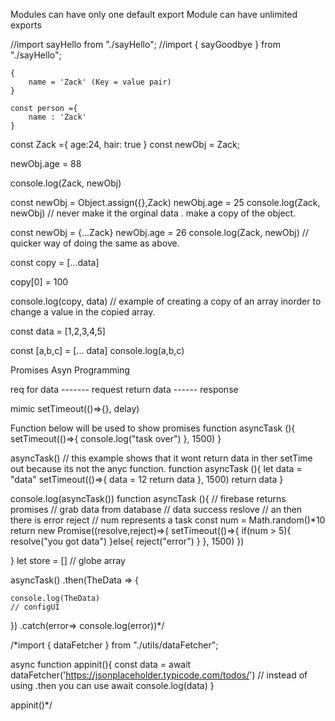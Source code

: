 Modules can have only one default export
    Module can have unlimited exports

 
//import sayHello from "./sayHello";
//import { sayGoodbye } from "./sayHello";


    {
        name = 'Zack' (Key = value pair)
    }

    const person ={
        name : 'Zack'
    }

const Zack ={
    age:24,
    hair: true
}
const newObj = Zack;

newObj.age = 88

console.log(Zack, newObj)

const newObj = Object.assign({},Zack)
newObj.age = 25
console.log(Zack, newObj) // never make it the orginal data . make  a copy of the object.

const newObj = {...Zack}
newObj.age = 26
console.log(Zack, newObj) // quicker way of doing the same as above. 

const copy = [...data]

copy[0] = 100

console.log(copy, data) // example of creating a copy of an array inorder to change a value in the copied array.

const data = [1,2,3,4,5]

const [a,b,c] = [... data]
console.log(a,b,c)

Promises 
Asyn Programming

req for data ------- request
return data ------ response

mimic setTimeout(()=>{}, delay) 


Function below will be used to show promises
function asyncTask (){
    setTimeout(()=>{
        console.log("task over")
    }, 1500)
}

asyncTask()
// this example shows that it wont return data in ther setTime out because its not the anyc function.
function asyncTask (){
    let data = "data"
    setTimeout(()=>{
        data = 12
        return data
    }, 1500)
    return data
}

console.log(asyncTask())
function asyncTask (){
// firebase returns promises
// grab data from database
// data success reslove
// an then there is error reject
// num represents a task 
const num = Math.random()*10
    return new Promise((resolve,reject)=>{
        setTimeout(()=>{
           if(num > 5){
                resolve("you got data")
           }else{
                reject("error")
           }
        }, 1500)
    })


}
let store = [] // globe array


asyncTask()
.then(TheData => {
  
    console.log(TheData)
    // configUI
})
.catch(error=> console.log(error))*/

/*import { dataFetcher } from "./utils/dataFetcher";

async function appinit(){
   const data = await dataFetcher('https://jsonplaceholder.typicode.com/todos/')
// instead of using .then you can use await
console.log(data)
}

appinit()*/